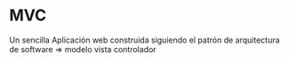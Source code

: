 # MVC
Un sencilla Aplicación web construida siguiendo el patrón de arquitectura de software => modelo vista controlador
